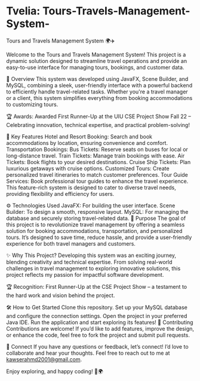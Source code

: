 # Tvelia: Tours-Travels-Management-System-

Tours and Travels Management System 🌍✈️

Welcome to the Tours and Travels Management System! This project is a dynamic solution designed to streamline travel operations and provide an easy-to-use interface for managing tours, bookings, and customer data.

🌟 Overview
This system was developed using JavaFX, Scene Builder, and MySQL, combining a sleek, user-friendly interface with a powerful backend to efficiently handle travel-related tasks. Whether you're a travel manager or a client, this system simplifies everything from booking accommodations to customizing tours.

🏆 Awards:
Awarded First Runner-Up at the UIU CSE Project Show Fall 22 – Celebrating innovation, technical expertise, and practical problem-solving!

🚀 Key Features
Hotel and Resort Booking: Search and book accommodations by location, ensuring convenience and comfort.
Transportation Bookings:
Bus Tickets: Reserve seats on buses for local or long-distance travel.
Train Tickets: Manage train bookings with ease.
Air Tickets: Book flights to your desired destinations.
Cruise Ship Tickets: Plan luxurious getaways with cruise options.
Customized Tours: Create personalized travel itineraries to match customer preferences.
Tour Guide Services: Book professional tour guides to enhance the travel experience.
This feature-rich system is designed to cater to diverse travel needs, providing flexibility and efficiency for users.

⚙️ Technologies Used
JavaFX: For building the user interface.
Scene Builder: To design a smooth, responsive layout.
MySQL: For managing the database and securely storing travel-related data.
🎯 Purpose
The goal of this project is to revolutionize travel management by offering a seamless solution for booking accommodations, transportation, and personalized tours. It’s designed to save time, reduce hassle, and provide a user-friendly experience for both travel managers and customers.

✨ Why This Project?
Developing this system was an exciting journey, blending creativity and technical expertise. From solving real-world challenges in travel management to exploring innovative solutions, this project reflects my passion for impactful software development.

🏆 Recognition: First Runner-Up at the CSE Project Show – a testament to the hard work and vision behind the project.

🛠️ How to Get Started
Clone this repository.
Set up your MySQL database and configure the connection settings.
Open the project in your preferred Java IDE.
Run the application and start exploring its features!
🤝 Contributing
Contributions are welcome! If you’d like to add features, improve the design, or enhance the code, feel free to fork the project and submit pull requests.

💬 Connect
If you have any questions or feedback, let’s connect! I’d love to collaborate and hear your thoughts. Feel free to reach out to me at kawserahmd2001@gmail.com.

Enjoy exploring, and happy coding! 🌟🌍


